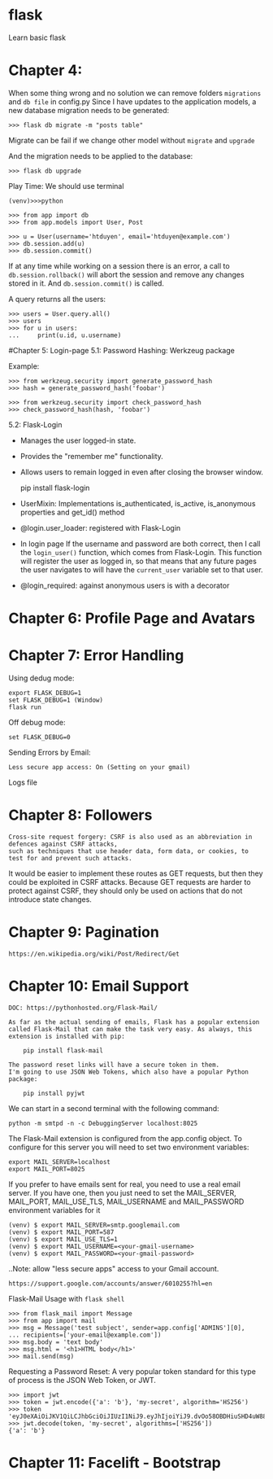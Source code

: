 # flask
Learn basic flask

# Chapter 4:
When some thing wrong and no solution we can remove folders ``migrations`` and ``db file`` in config.py
    Since I have updates to the application models, a new database migration needs to be generated:
    
    >>> flask db migrate -m "posts table"
Migrate can be fail if we change other model without ``migrate`` and ``upgrade``

And the migration needs to be applied to the database:
    
    >>> flask db upgrade

Play Time: We should use terminal

    (venv)>>>python    

    >>> from app import db
    >>> from app.models import User, Post

    >>> u = User(username='htduyen', email='htduyen@example.com')
    >>> db.session.add(u)
    >>> db.session.commit()

If at any time while working on a session there is an error, a call to ``db.session.rollback()`` will abort the session and remove any changes stored in it. 
And ``db.session.commit()`` is called.

A query returns all the users:

    >>> users = User.query.all()
    >>> users
    >>> for u in users:
    ...     print(u.id, u.username)


#Chapter 5: Login-page
5.1: Password Hashing:   Werkzeug package

Example: 

    >>> from werkzeug.security import generate_password_hash
    >>> hash = generate_password_hash('foobar')

    >>> from werkzeug.security import check_password_hash
    >>> check_password_hash(hash, 'foobar')

5.2: Flask-Login

* Manages the user logged-in state.
* Provides the "remember me" functionality.
* Allows users to remain logged in even after closing the browser window.


    pip install flask-login

* UserMixin: Implementations is_authenticated, is_active, is_anonymous properties and get_id() method 


* @login.user_loader: registered with Flask-Login

* In login page If the username and password are both correct, then I call the ``login_user()`` function, which comes from Flask-Login. This function will register the user as logged in, so that means that any future pages the user navigates to will have the ``current_user`` variable set to that user.

* @login_required: against anonymous users is with a decorator

# Chapter 6: Profile Page and Avatars

# Chapter 7: Error Handling

Using dedug mode:

    export FLASK_DEBUG=1
    set FLASK_DEBUG=1 (Window)
    flask run

Off debug mode:

    set FLASK_DEBUG=0

Sending Errors by Email:

    Less secure app access: On (Setting on your gmail)

Logs file

# Chapter 8: Followers

    Cross-site request forgery: CSRF is also used as an abbreviation in defences against CSRF attacks, 
    such as techniques that use header data, form data, or cookies, to test for and prevent such attacks.

 It would be easier to implement these routes as GET requests, 
 but then they could be exploited in CSRF attacks. 
 Because GET requests are harder to protect against CSRF, 
 they should only be used on actions that do not introduce state changes.

# Chapter 9: Pagination
    
    https://en.wikipedia.org/wiki/Post/Redirect/Get

# Chapter 10: Email Support
    
    DOC: https://pythonhosted.org/Flask-Mail/

    As far as the actual sending of emails, Flask has a popular extension called Flask-Mail that can make the task very easy. As always, this extension is installed with pip:
        
        pip install flask-mail
    
    The password reset links will have a secure token in them.
    I'm going to use JSON Web Tokens, which also have a popular Python package:
            
        pip install pyjwt

We can start in a second terminal with the following command:
    
    python -m smtpd -n -c DebuggingServer localhost:8025

The Flask-Mail extension is configured from the app.config object.
To configure for this server you will need to set two environment variables:
        
    export MAIL_SERVER=localhost
    export MAIL_PORT=8025

If you prefer to have emails sent for real, you need to use a real email server. If you have one, then you just need to set the MAIL_SERVER, MAIL_PORT, MAIL_USE_TLS, MAIL_USERNAME and MAIL_PASSWORD environment variables for it
    
    (venv) $ export MAIL_SERVER=smtp.googlemail.com
    (venv) $ export MAIL_PORT=587
    (venv) $ export MAIL_USE_TLS=1
    (venv) $ export MAIL_USERNAME=<your-gmail-username>
    (venv) $ export MAIL_PASSWORD=<your-gmail-password>


..Note: allow "less secure apps" access to your Gmail account. 
    
    https://support.google.com/accounts/answer/6010255?hl=en
    
Flask-Mail Usage with ``flask shell``
    
    >>> from flask_mail import Message
    >>> from app import mail
    >>> msg = Message('test subject', sender=app.config['ADMINS'][0],
    ... recipients=['your-email@example.com'])
    >>> msg.body = 'text body'
    >>> msg.html = '<h1>HTML body</h1>'
    >>> mail.send(msg)

Requesting a Password Reset: A very popular token standard for this type of process is the JSON Web Token, or JWT.
    
    >>> import jwt
    >>> token = jwt.encode({'a': 'b'}, 'my-secret', algorithm='HS256')
    >>> token
    'eyJ0eXAiOiJKV1QiLCJhbGciOiJIUzI1NiJ9.eyJhIjoiYiJ9.dvOo58OBDHiuSHD4uW88nfJikhYAXc_sfUHq1mDi4G0'
    >>> jwt.decode(token, 'my-secret', algorithms=['HS256'])
    {'a': 'b'}

# Chapter 11: Facelift - Bootstrap
